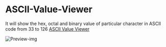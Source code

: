 # ASCII-Value-Viewer
It will show the hex, octal and binary value of particular character in ASCII code from 33 to 126 [ASCII Value Viewer](https://jvnaveenbabu.github.io/ASCII-Value-Viewer/index.html)

![Preview-img](https://user-images.githubusercontent.com/48272770/91982236-8f3fb780-ed47-11ea-82ee-02e26933a852.png)
